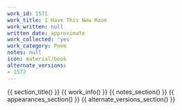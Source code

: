```yaml
---
work_id: 1571
work_title: I Have This New Room
work_written: null
written_date: approximate
work_collected: 'yes'
work_category: Poem
notes: null
icon: material/book
alternate_versions:
- 1572
---
```


{{ section_title() }}
{{ work_info() }}
{{ notes_section() }}
{{ appearances_section() }}
{{ alternate_versions_section() }}